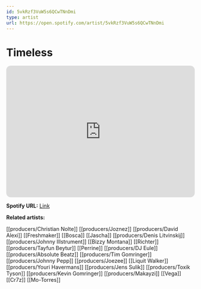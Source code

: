 ```yaml
---
id: 5vkRzf3VuW5s6QCwTNnDmi
type: artist
url: https://open.spotify.com/artist/5vkRzf3VuW5s6QCwTNnDmi
---
```

# Timeless

<iframe style="border-radius:12px" src="https://open.spotify.com/embed/artist/5vkRzf3VuW5s6QCwTNnDmi" width="100%" height="352" frameBorder="0" allowfullscreen="" allow="autoplay; clipboard-write; encrypted-media; fullscreen; picture-in-picture" loading="lazy"></iframe>

**Spotify URL:** [Link](https://open.spotify.com/artist/5vkRzf3VuW5s6QCwTNnDmi)

**Related artists:**

[[producers/Christian Nolte]]
[[producers/Joznez]]
[[producers/David Alexi]]
[[Freshmaker]]
[[Bosca]]
[[Jascha]]
[[producers/Denis Litvinskij]]
[[producers/Johnny Illstrument]]
[[Bizzy Montana]]
[[Richter]]
[[producers/Tayfun Beytur]]
[[Perrine]]
[[producers/DJ Eule]]
[[producers/Absolute Beatz]]
[[producers/Tim Gomringer]]
[[producers/Johnny Pepp]]
[[producers/Joezee]]
[[Liquit Walker]]
[[producers/Youri Havermans]]
[[producers/Jens Sulik]]
[[producers/Toxik Tyson]]
[[producers/Kevin Gomringer]]
[[producers/Makayzi]]
[[Vega]]
[[Cr7z]]
[[Mo-Torres]]
